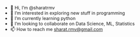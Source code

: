 - 👋 Hi, I’m @sharatrmv
- 👀 I’m interested in exploring new stuff in programming
- 🌱 I’m currently learning python
- 💞️ I’m looking to collaborate on Data Science, ML, Statistics
- 📫 How to reach me sharat.rmv@gmail.com

<!---
sharatrmv/sharatrmv is a ✨ special ✨ repository because its `README.md` (this file) appears on your GitHub profile.
You can click the Preview link to take a look at your changes.
--->
